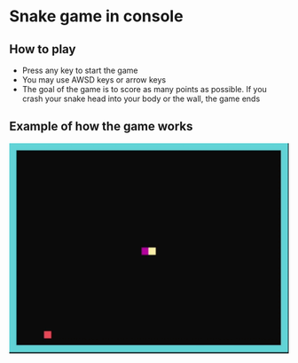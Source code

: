 # Snake game in console
## How to play
  - Press any key to start the game
  - You may use AWSD keys or arrow keys
  - The goal of the game is to score as many points as possible. If you crash your snake head into your body or the wall, the game ends
  
## Example of how the game works
![alt text](https://github.com/plaiNem/snake-console-game/blob/master/console_snake_game.gif?raw=true)
